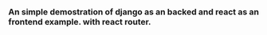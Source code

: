 ### An simple demostration of django as an backed and react as an frontend example. with react router.

